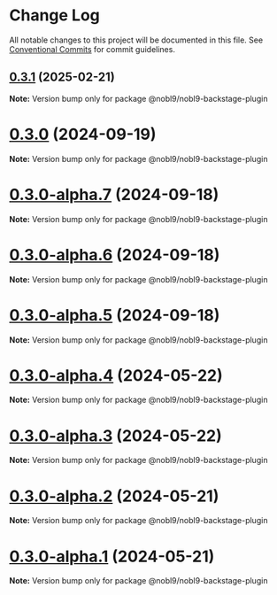 # Change Log

All notable changes to this project will be documented in this file.
See [Conventional Commits](https://conventionalcommits.org) for commit guidelines.

## [0.3.1](https://github.com/nobl9/nobl9-backstage-plugin/compare/v0.3.0...v0.3.1) (2025-02-21)

**Note:** Version bump only for package @nobl9/nobl9-backstage-plugin





# [0.3.0](https://github.com/nobl9/nobl9-backstage-plugin/compare/v0.3.0-alpha.7...v0.3.0) (2024-09-19)

**Note:** Version bump only for package @nobl9/nobl9-backstage-plugin





# [0.3.0-alpha.7](https://github.com/nobl9/nobl9-backstage-plugin/compare/v0.3.0-alpha.6...v0.3.0-alpha.7) (2024-09-18)

**Note:** Version bump only for package @nobl9/nobl9-backstage-plugin





# [0.3.0-alpha.6](https://github.com/nobl9/nobl9-backstage-plugin/compare/v0.3.0-alpha.5...v0.3.0-alpha.6) (2024-09-18)

**Note:** Version bump only for package @nobl9/nobl9-backstage-plugin





# [0.3.0-alpha.5](https://github.com/nobl9/nobl9-backstage-plugin/compare/v0.3.0-alpha.4...v0.3.0-alpha.5) (2024-09-18)

**Note:** Version bump only for package @nobl9/nobl9-backstage-plugin





# [0.3.0-alpha.4](https://github.com/nobl9/nobl9-backstage-plugin/compare/v0.2.0...v0.3.0-alpha.4) (2024-05-22)

**Note:** Version bump only for package @nobl9/nobl9-backstage-plugin





# [0.3.0-alpha.3](https://github.com/nobl9/nobl9-backstage-plugin/compare/v0.2.0...v0.3.0-alpha.3) (2024-05-22)

**Note:** Version bump only for package @nobl9/nobl9-backstage-plugin





# [0.3.0-alpha.2](https://github.com/nobl9/nobl9-backstage-plugin/compare/v0.2.0...v0.3.0-alpha.2) (2024-05-21)

**Note:** Version bump only for package @nobl9/nobl9-backstage-plugin





# [0.3.0-alpha.1](https://github.com/nobl9/nobl9-backstage-plugin/compare/v0.2.0...v0.3.0-alpha.1) (2024-05-21)

**Note:** Version bump only for package @nobl9/nobl9-backstage-plugin
